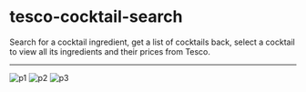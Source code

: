# tesco-cocktail-search
Search for a cocktail ingredient, get a list of cocktails back, select a cocktail to view all its ingredients and their prices from Tesco.
<hr>

![p1](https://user-images.githubusercontent.com/47800618/127369915-2a2be683-5ca6-40de-b2d9-1064f47ad7d1.png)
![p2](https://user-images.githubusercontent.com/47800618/127369920-9b4c5a44-93c2-45a6-a255-a5a9e92cb6c1.png)
![p3](https://user-images.githubusercontent.com/47800618/127369930-106ac0d5-9a43-4255-8af7-8a7d9feb628b.png)

